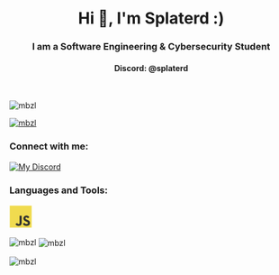 <h1 align="center">Hi 👋, I'm Splaterd :) </h1>
<h3 align="center">I am a Software Engineering & Cybersecurity Student</h3>
<h4 align="center">Discord: @splaterd</h4>

<br />
<p align="left"> <img src="https://komarev.com/ghpvc/?username=mbzl&label=Profile%20views&color=0e75b6&style=flat&theme=dracula" alt="mbzl" /> </p>

<p align="left"> <a href="https://github.com/ryo-ma/github-profile-trophy"><img src="https://github-profile-trophy.vercel.app/?username=splaterd&theme=dracula" alt="mbzl" /></a> </p>


<h3 align="left">Connect with me:</h3>
<p align="left">
<a href="https://discord.gg/splatmc" target="blank"><img align="center" src="https://raw.githubusercontent.com/rahuldkjain/github-profile-readme-generator/master/src/images/icons/Social/discord.svg" alt="My Discord" height="30" width="40" /></a>
</p>

<h3 align="left">Languages and Tools:</h3>
<a href="https://developer.mozilla.org/en-US/docs/Web/JavaScript" target="_blank"> <img src="https://raw.githubusercontent.com/devicons/devicon/master/icons/javascript/javascript-original.svg" alt="javascript" width="40" height="40"/> </a>
<p><img align="left" src="https://github-readme-stats-git-masterrstaa-rickstaa.vercel.app/api/top-langs?username=splaterd&show_icons=true&locale=en&layout=compact&theme=dracula" alt="mbzl" /></p>
<p>&nbsp;<img align="center" src="https://github-readme-stats.vercel.app/api?username=mbzl&show_icons=true&locale=en&theme=dracula" alt="mbzl" /></p>

<p><img align="center" src="https://github-readme-streak-stats.herokuapp.com/?user=mbzl&theme=dracula" alt="mbzl" /></p>

